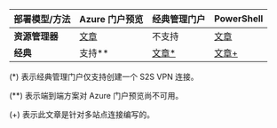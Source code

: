 | **部署模型/方法** | **Azure 门户预览** | **经典管理门户** | **PowerShell** |
| --- | --- | --- | --- |
| **资源管理器** |[文章](../articles/vpn-gateway/vpn-gateway-howto-site-to-site-resource-manager-portal.md) |不支持 |[文章](../articles/vpn-gateway/vpn-gateway-create-site-to-site-rm-powershell.md) |
| **经典** |支持** |[文章*](../articles/vpn-gateway/vpn-gateway-site-to-site-create.md) |[文章+](../articles/vpn-gateway/vpn-gateway-multi-site.md) |

(*) 表示经典管理门户仅支持创建一个 S2S VPN 连接。

(**) 表示端到端方案对 Azure 门户预览尚不可用。

(+) 表示此文章是针对多站点连接编写的。

<!---HONumber=Mooncake_1219_2016-->
